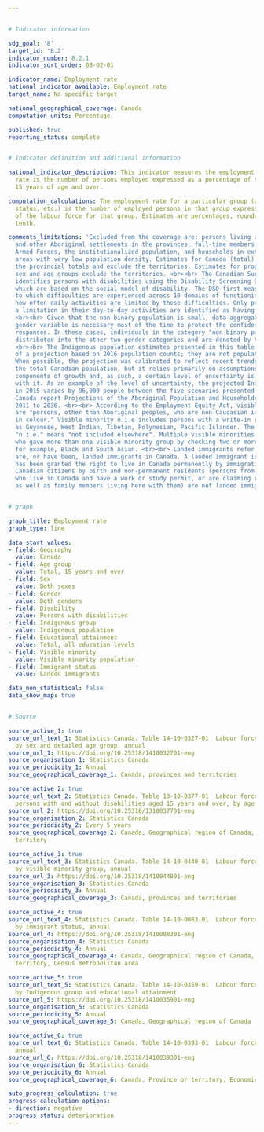 ```yaml
---


# Indicator information

sdg_goal: '8'
target_id: '8.2'
indicator_number: 8.2.1
indicator_sort_order: 08-02-01

indicator_name: Employment rate
national_indicator_available: Employment rate
target_name: No specific target

national_geographical_coverage: Canada
computation_units: Percentage

published: true
reporting_status: complete


# Indicator definition and additional information

national_indicator_description: This indicator measures the employment rate. The employment
  rate is the number of persons employed expressed as a percentage of the population
  15 years of age and over.

computation_calculations: The employment rate for a particular group (age, sex, marital
  status, etc.) is the number of employed persons in that group expressed as a percentage
  of the labour force for that group. Estimates are percentages, rounded to the nearest
  tenth.

comments_limitations: 'Excluded from the coverage are: persons living on reserves
  and other Aboriginal settlements in the provinces; full-time members of the Canadian
  Armed Forces, the institutionalized population, and households in extremely remote
  areas with very low population density. Estimates for Canada (total) are a sum of
  the provincial totals and exclude the territories. Estimates for proportions by
  sex and age groups exclude the territories. <br><br> The Canadian Survey on Disability
  identifies persons with disabilities using the Disability Screening Questions (DSQ),
  which are based on the social model of disability. The DSQ first measure the degree
  to which difficulties are experienced across 10 domains of functioning, then ask
  how often daily activities are limited by these difficulties. Only persons who report
  a limitation in their day-to-day activities are identified as having a disability.
  <br><br> Given that the non-binary population is small, data aggregation to a two-category
  gender variable is necessary most of the time to protect the confidentiality of
  responses. In these cases, individuals in the category "non-binary persons" are
  distributed into the other two gender categories and are denoted by the "+" symbol.
  <br><br> The Indigenous population estimates presented in this table are the result
  of a projection based on 2016 population counts; they are not population estimates.
  When possible, the projection was calibrated to reflect recent trends observed for
  the total Canadian population, but it relies primarily on assumptions about the
  components of growth and, as such, a certain level of uncertainty is associated
  with it. As an example of the level of uncertainty, the projected Indigenous population
  in 2015 varies by 96,000 people between the five scenarios presented in the Statistics
  Canada report Projections of the Aboriginal Population and Households in Canada,
  2011 to 2036. <br><br> According to the Employment Equity Act, visible minorities
  are "persons, other than Aboriginal peoples, who are non-Caucasian in race or non-white
  in colour." Visible minority n.i.e includes persons with a write-in response such
  as Guyanese, West Indian, Tibetan, Polynesian, Pacific Islander. The abbreviation
  "n.i.e." means "not included elsewhere". Multiple visible minorities includes persons
  who gave more than one visible minority group by checking two or more mark-in responses,
  for example, Black and South Asian. <br><br> Landed immigrants refer to people who
  are, or have been, landed immigrants in Canada. A landed immigrant is a person who
  has been granted the right to live in Canada permanently by immigration authorities.
  Canadian citizens by birth and non-permanent residents (persons from another country
  who live in Canada and have a work or study permit, or are claiming refugee status,
  as well as family members living here with them) are not landed immigrants.'


# graph

graph_title: Employment rate
graph_type: line

data_start_values:
- field: Geography
  value: Canada
- field: Age group
  value: Total, 15 years and over
- field: Sex
  value: Both sexes
- field: Gender
  value: Both genders
- field: Disability
  value: Persons with disabilities
- field: Indigenous group
  value: Indigenous population
- field: Educational attainment
  value: Total, all education levels
- field: Visible minority
  value: Visible minority population
- field: Immigrant status
  value: Landed immigrants

data_non_statistical: false
data_show_map: true


# Source

source_active_1: true
source_url_text_1: Statistics Canada. Table 14-10-0327-01  Labour force characteristics
  by sex and detailed age group, annual
source_url_1: https://doi.org/10.25318/1410032701-eng
source_organisation_1: Statistics Canada
source_periodicity_1: Annual
source_geographical_coverage_1: Canada, provinces and territories

source_active_2: true
source_url_text_2: Statistics Canada. Table 13-10-0377-01  Labour force status of
  persons with and without disabilities aged 15 years and over, by age group and gender
source_url_2: https://doi.org/10.25318/1310037701-eng
source_organisation_2: Statistics Canada
source_periodicity_2: Every 5 years
source_geographical_coverage_2: Canada, Geographical region of Canada, Province or
  territory

source_active_3: true
source_url_text_3: Statistics Canada. Table 14-10-0440-01  Labour force characteristics
  by visible minority group, annual
source_url_3: https://doi.org/10.25318/1410044001-eng
source_organisation_3: Statistics Canada
source_periodicity_3: Annual
source_geographical_coverage_3: Canada, provinces and territories

source_active_4: true
source_url_text_4: Statistics Canada. Table 14-10-0083-01  Labour force characteristics
  by immigrant status, annual
source_url_4: https://doi.org/10.25318/1410008301-eng
source_organisation_4: Statistics Canada
source_periodicity_4: Annual
source_geographical_coverage_4: Canada, Geographical region of Canada, Province or
  territory, Census metropolitan area

source_active_5: true
source_url_text_5: Statistics Canada. Table 14-10-0359-01  Labour force characteristics
  by Indigenous group and educational attainment
source_url_5: https://doi.org/10.25318/1410035901-eng
source_organisation_5: Statistics Canada
source_periodicity_5: Annual
source_geographical_coverage_5: Canada, Geographical region of Canada

source_active_6: true
source_url_text_6: Statistics Canada. Table 14-10-0393-01  Labour force characteristics,
  annual
source_url_6: https://doi.org/10.25318/1410039301-eng
source_organisation_6: Statistics Canada
source_periodicity_6: Annual
source_geographical_coverage_6: Canada, Province or territory, Economic region

auto_progress_calculation: true
progress_calculation_options:
- direction: negative
progress_status: deterioration
---
```

